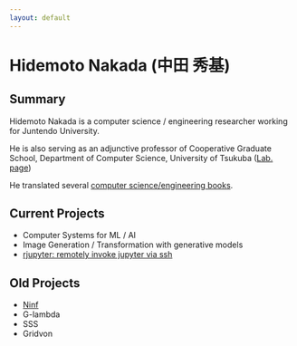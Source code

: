 ```yaml
---
layout: default
---
```

# Hidemoto Nakada (中田 秀基)

## Summary 
Hidemoto Nakada is a computer science / engineering researcher working for Juntendo University.

He is also serving as an adjunctive professor of Cooperative Graduate School,
Department of Computer Science, University of Tsukuba
([Lab. page](https://sites.google.com/site/infrawarelab/)) 

He translated several [computer science/engineering books](books/index.html).

## Current Projects
- Computer Systems for ML / AI
- Image Generation / Transformation with generative models
- [rjupyter: remotely invoke jupyter via ssh](https://github.com/HidemotoNakada/rjupyter)


## Old Projects
- [Ninf](https://ninf.apgrid.org)
- G-lambda
- SSS
- Gridvon










